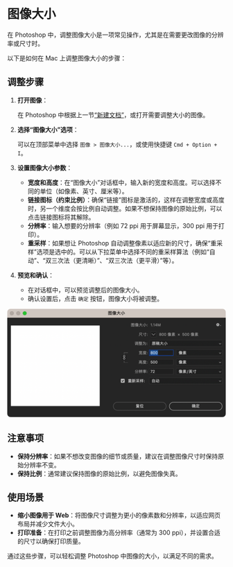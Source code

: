 # 图像大小

在 Photoshop 中，调整图像大小是一项常见操作，尤其是在需要更改图像的分辨率或尺寸时。

以下是如何在 Mac 上调整图像大小的步骤：

## 调整步骤

1. **打开图像**：

   在 Photoshop 中根据上一节[“新建文档”](new-document.md)，或打开需要调整大小的图像。

2. **选择“图像大小”选项**：

   可以在顶部菜单中选择 `图像 > 图像大小...`，或使用快捷键 `Cmd + Option + I`。

3. **设置图像大小参数**：

    - **宽度和高度**：在“图像大小”对话框中，输入新的宽度和高度。可以选择不同的单位（如像素、英寸、厘米等）。
    - **链接图标（约束比例）**：确保“链接”图标是激活的，这样在调整宽度或高度时，另一个维度会按比例自动调整。如果不想保持图像的原始比例，可以点击链接图标将其解除。
    - **分辨率**：输入想要的分辨率（例如 72 ppi 用于屏幕显示，300 ppi 用于打印）。
    - **重采样**：如果想让 Photoshop 自动调整像素以适应新的尺寸，确保“重采样”选项是选中的。可以从下拉菜单中选择不同的重采样算法（例如“自动”、“双三次法（更清晰）”、“双三次法（更平滑）”等）。

4. **预览和确认**：

    - 在对话框中，可以预览调整后的图像大小。
    - 确认设置后，点击 `确定` 按钮，图像大小将被调整。

![](images/image-size/image-size-options.png)

## 注意事项

- **保持分辨率**：如果不想改变图像的细节或质量，建议在调整图像尺寸时保持原始分辨率不变。
- **保持比例**：通常建议保持图像的原始比例，以避免图像失真。

## 使用场景

- **缩小图像用于 Web**：将图像尺寸调整为更小的像素数和分辨率，以适应网页布局并减少文件大小。
- **打印准备**：在打印之前调整图像为高分辨率（通常为 300 ppi），并设置合适的尺寸以确保打印质量。

通过这些步骤，可以轻松调整 Photoshop 中图像的大小，以满足不同的需求。